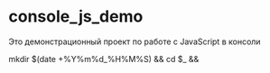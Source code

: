 # console_js_demo

Это демонстрационный проект по работе с JavaScript в консоли

mkdir $(date +%Y%m%d_%H%M%S) && cd $_ && 
